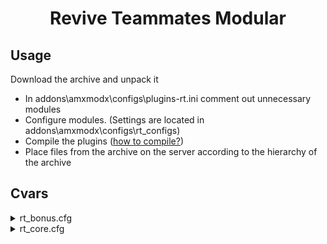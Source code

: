 <h1 align="center">Revive Teammates Modular</h1>

## Usage

Download the archive and unpack it
- In addons\amxmodx\configs\plugins-rt.ini comment out unnecessary modules
- Configure modules. (Settings are located in addons\amxmodx\configs\rt_configs)
- Compile the plugins ([how to compile?](https://dev-cs.ru/threads/246/))
- Place files from the archive on the server according to the hierarchy of the archive

## Cvars

<details>
<summary>rt_bonus.cfg</summary>

| Cvar | Variables | Description |
|------|:---------:|------------:|
| rt_weapons | weapon_* | What weapons should be given to the player after resurrection(no more than 6)(otherwise standard from game.cfg) |
| rt_health | min 1.0 | The number of health of the resurrected player |
| rt_armor_type | 1/2 or 0 | 0 - do not issue armor, 1 - bulletproof vest, 2 - bulletproof vest with helmet |
| rt_armor | min 1 | Number of armor of the resurrected player |
| rt_frags | min 1 | Number of frags for resurrection |

</details>

<details>
<summary>rt_core.cfg</summary>

| Cvar | Variables | Description |
|------|:---------:|------------:|
| rt_revive_time | min 1.0 | Duration of the player's resurrection(in seconds) |
| rt_revive_antiflood | min 1.0 | Duration of anti-flood resurrection(in seconds) |

</details>
